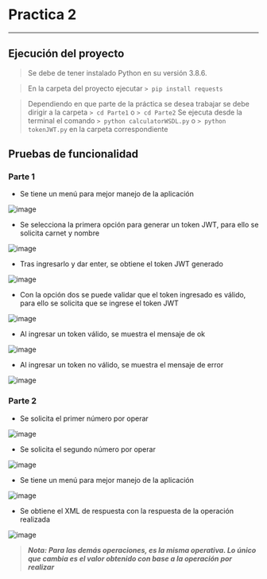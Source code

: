 # Practica 2
______

## Ejecución del proyecto
> Se debe de tener instalado Python en su versión 3.8.6.

> En la carpeta del proyecto ejecutar `> pip install requests`

> Dependiendo en que parte de la práctica se desea trabajar se debe dirigir a la carpeta `> cd Parte1` o `> cd Parte2`
> Se ejecuta desde la terminal el comando `> python calculatorWSDL.py` o `> python tokenJWT.py` en la carpeta correspondiente

## Pruebas de funcionalidad
### Parte 1
- Se tiene un menú para mejor manejo de la aplicación

![image](https://user-images.githubusercontent.com/12808348/107896580-4bf39280-6efc-11eb-8a1c-c27dc5ca582f.png)

- Se selecciona la primera opción para generar un token JWT, para ello se solicita carnet y nombre

![image](https://user-images.githubusercontent.com/12808348/107896612-63328000-6efc-11eb-966a-c6f639d55570.png)

- Tras ingresarlo y dar enter, se obtiene el token JWT generado

![image](https://user-images.githubusercontent.com/12808348/107896771-e8b63000-6efc-11eb-9424-dc5c0ec9386a.png)

- Con la opción dos se puede validar que el token ingresado es válido, para ello se solicita que se ingrese el token JWT

![image](https://user-images.githubusercontent.com/12808348/107896858-27e48100-6efd-11eb-813a-b5546ef29a0f.png)


- Al ingresar un token válido, se muestra el mensaje de ok

![image](https://user-images.githubusercontent.com/12808348/107896911-54000200-6efd-11eb-909a-d5d6ae62a36d.png)

- Al ingresar un token no válido, se muestra el mensaje de error

![image](https://user-images.githubusercontent.com/12808348/107896970-801b8300-6efd-11eb-926e-7cd5995753a7.png)

### Parte 2

- Se solicita el primer número por operar 

![image](https://user-images.githubusercontent.com/12808348/107897170-210a3e00-6efe-11eb-9b44-1825231197e8.png)

- Se solicita el segundo número por operar
 
![image](https://user-images.githubusercontent.com/12808348/107897212-32ebe100-6efe-11eb-836e-3aff330658ec.png)

- Se tiene un menú para mejor manejo de la aplicación

![image](https://user-images.githubusercontent.com/12808348/107897262-4303c080-6efe-11eb-9bd1-a6208698dd94.png)

- Se obtiene el XML de respuesta con la respuesta de la operación realizada 

![image](https://user-images.githubusercontent.com/12808348/107897329-6464ac80-6efe-11eb-9f15-30d7507eb30f.png)

> ___Nota: Para las demás operaciones, es la misma operativa. Lo único que cambia es el valor obtenido con base a la operación por realizar___



